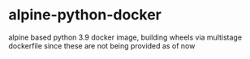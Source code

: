 # alpine-python-docker
alpine based python 3.9 docker image, building wheels via multistage dockerfile since these are not being provided as of now
